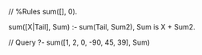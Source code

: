// %Rules
sum([], 0).

sum([X|Tail], Sum) :- 
    sum(Tail, Sum2),
    Sum is X + Sum2.


// Query
?- sum([1, 2, 0, -90, 45, 39], Sum)
